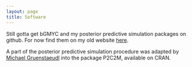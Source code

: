 ```yaml
---
layout: page
title: Software
---
```


Still gotta get bGMYC and my posterior predictive simulation packages on github. For now find them on my old website [here](https://sites.google.com/site/noahmreid/). 

A part of the posterior predictive simulation procedure was adapted by [Michael Gruenstaeudl](https://blogs.fu-berlin.de/gruenstaeudl/) into the package P2C2M, available on CRAN. 